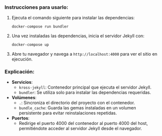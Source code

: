 ### Instrucciones para usarlo:
1. Ejecuta el comando siguiente para instalar las dependencias:
   ```bash
   docker-compose run bundler
   ```
2. Una vez instaladas las dependencias, inicia el servidor Jekyll con:
   ```bash
   docker-compose up
   ```
3. Abre tu navegador y navega a `http://localhost:4000` para ver el sitio en ejecución.

### Explicación:
- **Servicios**:
  - `kross-jekyll`: Contenedor principal que ejecuta el servidor Jekyll.
  - `bundler`: Se utiliza solo para instalar las dependencias requeridas.
- **Volúmenes**:
  - `.`: Sincroniza el directorio del proyecto con el contenedor.
  - `bundle_cache`: Guarda las gemas instaladas en un volumen persistente para evitar reinstalaciones repetidas.
- **Puertos**: 
  - Redirige el puerto 4000 del contenedor al puerto 4000 del host, permitiéndote acceder al servidor Jekyll desde el navegador.

